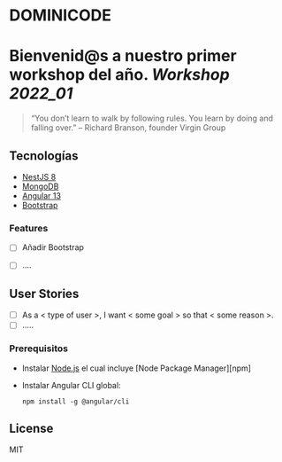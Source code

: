 # DOMINICODE

# Bienvenid@s a nuestro primer workshop del año. _Workshop 2022_01_

> “You don’t learn to walk by following rules. You learn by doing and falling over.”
– Richard Branson, founder Virgin Group



## Tecnologías

- [NestJS 8](https://nestjs.com)
- [MongoDB](https://www.mongodb.com)
- [Angular 13](https://angular.io)
- [Bootstrap](https://getbootstrap.com)

### Features
-   [ ] Añadir Bootstrap 
-   [ ] ....


## User Stories
-   [ ] As a < type of user >, I want < some goal > so that < some reason >.
-   [ ] .....

### Prerequisitos
- Instalar [Node.js](https://nodejs.org/) el cual incluye [Node Package Manager][npm]

- Instalar Angular CLI global:
    ```
    npm install -g @angular/cli
    ```
## License

MIT


